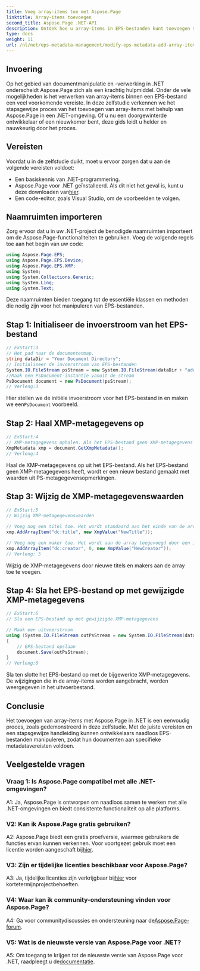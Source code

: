 ```yaml
---
title: Voeg array-items toe met Aspose.Page
linktitle: Array-items toevoegen
second_title: Aspose.Page .NET-API
description: Ontdek hoe u array-items in EPS-bestanden kunt toevoegen met Aspose.Page voor .NET. Volg onze stapsgewijze handleiding voor naadloze documentmanipulatie.
type: docs
weight: 11
url: /nl/net/eps-metadata-management/modify-eps-metadata-add-array-items/
---
```

## Invoering

Op het gebied van documentmanipulatie en -verwerking in .NET onderscheidt Aspose.Page zich als een krachtig hulpmiddel. Onder de vele mogelijkheden is het verwerken van array-items binnen een EPS-bestand een veel voorkomende vereiste. In deze zelfstudie verkennen we het stapsgewijze proces van het toevoegen van array-items met behulp van Aspose.Page in een .NET-omgeving. Of u nu een doorgewinterde ontwikkelaar of een nieuwkomer bent, deze gids leidt u helder en nauwkeurig door het proces.

## Vereisten

Voordat u in de zelfstudie duikt, moet u ervoor zorgen dat u aan de volgende vereisten voldoet:

- Een basiskennis van .NET-programmering.
-  Aspose.Page voor .NET geïnstalleerd. Als dit niet het geval is, kunt u deze downloaden van[hier](https://releases.aspose.com/page/net/).
- Een code-editor, zoals Visual Studio, om de voorbeelden te volgen.

## Naamruimten importeren

Zorg ervoor dat u in uw .NET-project de benodigde naamruimten importeert om de Aspose.Page-functionaliteiten te gebruiken. Voeg de volgende regels toe aan het begin van uw code:

```csharp
using Aspose.Page.EPS;
using Aspose.Page.EPS.Device;
using Aspose.Page.EPS.XMP;
using System;
using System.Collections.Generic;
using System.Linq;
using System.Text;
```

Deze naamruimten bieden toegang tot de essentiële klassen en methoden die nodig zijn voor het manipuleren van EPS-bestanden.

## Stap 1: Initialiseer de invoerstroom van het EPS-bestand

```csharp
// ExStart:3
// Het pad naar de documentenmap.
string dataDir = "Your Document Directory";
// Initialiseer de invoerstroom van EPS-bestanden
System.IO.FileStream psStream = new System.IO.FileStream(dataDir + "add_simple_props_input.eps", System.IO.FileMode.Open, System.IO.FileAccess.Read);
//Maak een PsDocument-instantie vanuit de stream
PsDocument document = new PsDocument(psStream);            
// Verleng:3
```

 Hier stellen we de initiële invoerstroom voor het EPS-bestand in en maken we een`PsDocument` voorbeeld.

## Stap 2: Haal XMP-metagegevens op

```csharp
// ExStart:4
// XMP-metagegevens ophalen. Als het EPS-bestand geen XMP-metagegevens bevat, krijgen we een nieuwe gevuld met waarden uit PS-metagegevensopmerkingen (%%Creator, %%CreateDate, %%Title enz.)
XmpMetadata xmp = document.GetXmpMetadata();
// Verleng:4
```

Haal de XMP-metagegevens op uit het EPS-bestand. Als het EPS-bestand geen XMP-metagegevens heeft, wordt er een nieuw bestand gemaakt met waarden uit PS-metagegevensopmerkingen.

## Stap 3: Wijzig de XMP-metagegevenswaarden

```csharp
// ExStart:5
// Wijzig XMP-metagegevenswaarden

// Voeg nog een titel toe. Het wordt standaard aan het einde van de array toegevoegd.
xmp.AddArrayItem("dc:title", new XmpValue("NewTitle"));

// Voeg nog een maker toe. Het wordt aan de array toegevoegd door een index (0).
xmp.AddArrayItem("dc:creator", 0, new XmpValue("NewCreator"));
// Verleng: 5
```

Wijzig de XMP-metagegevens door nieuwe titels en makers aan de array toe te voegen.

## Stap 4: Sla het EPS-bestand op met gewijzigde XMP-metagegevens

```csharp
// ExStart:6
// Sla een EPS-bestand op met gewijzigde XMP-metagegevens

// Maak een uitvoerstroom
using (System.IO.FileStream outPsStream = new System.IO.FileStream(dataDir + "add_array_items_output.eps", System.IO.FileMode.Create, System.IO.FileAccess.Write))
{
    // EPS-bestand opslaan
    document.Save(outPsStream);
}
// Verleng:6
```

Sla ten slotte het EPS-bestand op met de bijgewerkte XMP-metagegevens. De wijzigingen die in de array-items worden aangebracht, worden weergegeven in het uitvoerbestand.

## Conclusie

Het toevoegen van array-items met Aspose.Page in .NET is een eenvoudig proces, zoals gedemonstreerd in deze zelfstudie. Met de juiste vereisten en een stapsgewijze handleiding kunnen ontwikkelaars naadloos EPS-bestanden manipuleren, zodat hun documenten aan specifieke metadatavereisten voldoen.

## Veelgestelde vragen

### Vraag 1: Is Aspose.Page compatibel met alle .NET-omgevingen?

A1: Ja, Aspose.Page is ontworpen om naadloos samen te werken met alle .NET-omgevingen en biedt consistente functionaliteit op alle platforms.

### V2: Kan ik Aspose.Page gratis gebruiken?

 A2: Aspose.Page biedt een gratis proefversie, waarmee gebruikers de functies ervan kunnen verkennen. Voor voortgezet gebruik moet een licentie worden aangeschaft bij[hier](https://purchase.aspose.com/buy).

### V3: Zijn er tijdelijke licenties beschikbaar voor Aspose.Page?

 A3: Ja, tijdelijke licenties zijn verkrijgbaar bij[hier](https://purchase.aspose.com/temporary-license/) voor kortetermijnprojectbehoeften.

### V4: Waar kan ik community-ondersteuning vinden voor Aspose.Page?

A4: Ga voor communitydiscussies en ondersteuning naar de[Aspose.Page-forum](https://forum.aspose.com/c/page/39).

### V5: Wat is de nieuwste versie van Aspose.Page voor .NET?

 A5: Om toegang te krijgen tot de nieuwste versie van Aspose.Page voor .NET, raadpleegt u de[documentatie](https://reference.aspose.com/page/net/).
